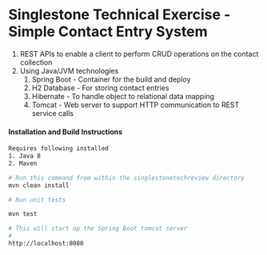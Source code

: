 
# Singlestone Technical Exercise - Simple Contact Entry System

1. REST APIs to enable a client to perform CRUD operations on the contact collection
2. Using Java/JVM technologies
    1. Spring Boot - Container for the build and deploy
    2. H2 Database - For storing contact entries
    3. Hibernate - To handle object to relational data mapping
    4. Tomcat - Web server to support HTTP communication to REST service calls
    
#### Installation and Build Instructions
```sh
Requires following installed
1. Java 8
2. Maven

# Run this command from within the singlestonetechreview directory
mvn clean install

# Run unit tests

mvn test

# This will start up the Spring Boot tomcat server
# 
http://localhost:8080

```


